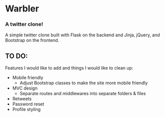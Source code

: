 # Warbler
### A twitter clone!

A simple twitter clone built with Flask on the backend and Jinja, jQuery, and Bootstrap on the frontend.


## TO DO:
Features I would like to add and things I would like to clean up:
- Mobile friendly
   - Adjust Bootstrap classes to make the site more mobile friendly
- MVC design
    - Separate routes and middlewares into separate folders & files
- Retweets
- Password reset
- Profile styling
